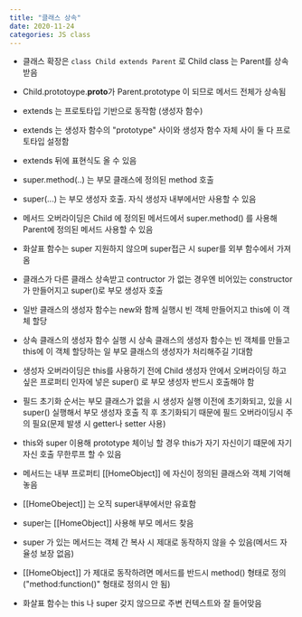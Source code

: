 ```yaml
---
title: "클래스 상속"
date: 2020-11-24
categories: JS class
---
```


- 클래스 확장은 `class Child extends Parent` 로 Child class 는 Parent를 상속 받음

- Child.prototoype.**proto**가 Parent.prototype 이 되므로 메서드 전체가 상속됨

- extends 는 프로토타입 기반으로 동작함 (생성자 함수)

- extends 는 생성자 함수의 "prototype" 사이와 생성자 함수 자체 사이 둘 다 프로토타입 설정함

- extends 뒤에 표현식도 올 수 있음

- super.method(..) 는 부모 클래스에 정의된 method 호출

- super(...) 는 부모 생성자 호출. 자식 생성자 내부에서만 사용할 수 있음

- 메서드 오버라이딩은 Child 에 정의된 메서드에서 super.method() 를 사용해 Parent에 정의된 메서드 사용할 수 있음

- 화살표 함수는 super 지원하지 않으며 super접근 시 super를 외부 함수에서 가져옴

- 클래스가 다른 클래스 상속받고 contructor 가 없는 경우엔 비어있는 constructor가 만들어지고 super()로 부모 생성자 호출

- 일반 클래스의 생성자 함수는 new와 함께 실행시 빈 객체 만들어지고 this에 이 객체 할당

- 상속 클래스의 생성자 함수 실행 시 상속 클래스의 생성자 함수는 빈 객체를 만들고 this에 이 객체 할당하는 일 부모 클래스의 생성자가 처리해주길 기대함

- 생성자 오버라이딩은 this를 사용하기 전에 Child 생성자 안에서 오버라이딩 하고 싶은 프로퍼티 인자에 넣은 super() 로 부모 생성자 반드시 호출해야 함

- 필드 초기화 순서는 부모 클래스가 없을 시 생성자 실행 이전에 초기화되고, 있을 시 super() 실행해서 부모 생성자 호출 직 후 초기화되기 때문에 필드 오버라이딩시 주의 필요(문제 발생 시 getter나 setter 사용)

- this와 super 이용해 prototype 체이닝 할 경우 this가 자기 자신이기 떄문에 자기 자신 호출 무한루프 할 수 있음

- 메서드는 내부 프로퍼티 [[HomeObject]] 에 자신이 정의된 클래스와 객체 기억해놓음

- [[HomeObeject]] 는 오직 super내부에서만 유효함

- super는 [[HomeObject]] 사용해 부모 메서드 찾음

- super 가 있는 메서드는 객체 간 복사 시 제대로 동작하지 않을 수 있음(메서드 자율성 보장 없음)

- [[HomeObject]] 가 제대로 동작하려면 메서드를 반드시 method() 형태로 정의("method:function()" 형태로 정의시 안 됨)

- 화살표 함수는 this 나 super 갖지 않으므로 주변 컨텍스트와 잘 들어맞음
